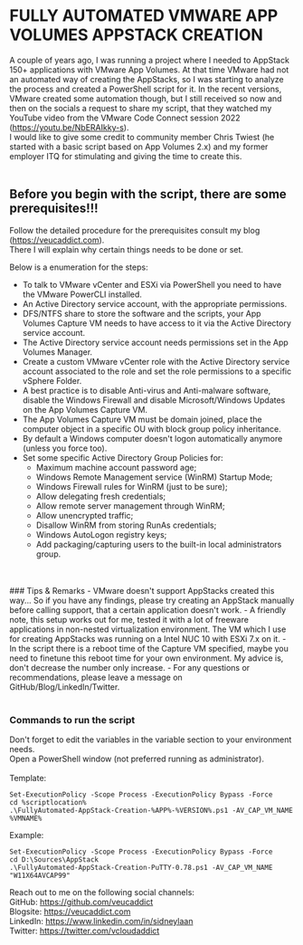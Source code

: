 # FULLY AUTOMATED VMWARE APP VOLUMES APPSTACK CREATION

A couple of years ago, I was running a project where I needed to AppStack 150+ applications with VMware App Volumes. At that time VMware had not an automated way of creating the AppStacks, so I was starting to analyze the process and created a PowerShell script for it. In the recent versions, VMware created some automation though, but I still received so now and then on the socials a request to share my script, that they watched my YouTube video from the VMware Code Connect session 2022 (https://youtu.be/NbERAIkky-s).<br />
I would like to give some credit to community member Chris Twiest (he started with a basic script based on App Volumes 2.x) and my former employer ITQ for stimulating and giving the time to create this.
<br />
<br />
## Before you begin with the script, there are some prerequisites!!!
Follow the detailed procedure for the prerequisites consult my blog (https://veucaddict.com).<br />
There I will explain why certain things needs to be done or set.<br />

Below is a enumeration for the steps:
<br />
- To talk to VMware vCenter and ESXi via PowerShell you need to have the VMware PowerCLI installed.
- An Active Directory service account, with the appropriate permissions.
- DFS/NTFS share to store the software and the scripts, your App Volumes Capture VM needs to have access to it  via the Active Directory service account.
- The Active Directory service account needs permissions set in the App Volumes Manager.
- Create a custom VMware vCenter role with the Active Directory service account associated to the role and set the role permissions to a specific vSphere Folder.
- A best practice is to disable Anti-virus and Anti-malware software, disable the Windows Firewall and disable Microsoft/Windows Updates on the App Volumes Capture VM.
- The App Volumes Capture VM must be domain joined, place the computer object in a specific OU with block group policy inheritance.
- By default a Windows computer doesn't logon automatically anymore (unless you force too).
- Set some specific Active Directory Group Policies for: <br />
	- Maximum machine account password age; <br />
	- Windows Remote Management service (WinRM) Startup Mode;  <br />
	- Windows Firewall rules for WinRM (just to be sure); <br />
	- Allow delegating fresh credentials; <br />
	- Allow remote server management through WinRM; <br />
	- Allow unencrypted traffic; <br />
	- Disallow WinRM from storing RunAs credentials; <br />
	- Windows AutoLogon registry keys; <br />
	- Add packaging/capturing users to the built-in local administrators group.
<br />
<br />
### Tips & Remarks
- VMware doesn't support AppStacks created this way... So if you have any findings, please try creating an AppStack manually before calling support, that a certain application doesn't work.
- A friendly note, this setup works out for me, tested it with a lot of freeware applications in non-nested virtualization environment. The VM which I use for creating AppStacks was running on a Intel NUC 10 with ESXi 7.x on it. 
- In the script there is a reboot time of the Capture VM specified, maybe you need to finetune this reboot time for your own environment. My advice is, don't decrease the number only increase.
- For any questions or recommendations, please leave a message on GitHub/Blog/LinkedIn/Twitter.
<br />
<br />

### Commands to run the script
Don't forget to edit the variables in the variable section to your environment needs.<br />
Open a PowerShell window (not preferred running as administrator).<br />
<br />
Template:<br />

```
Set-ExecutionPolicy -Scope Process -ExecutionPolicy Bypass -Force
cd %scriptlocation%
.\FullyAutomated-AppStack-Creation-%APP%-%VERSION%.ps1 -AV_CAP_VM_NAME %VMNAME%
```

Example:<br />
```
Set-ExecutionPolicy -Scope Process -ExecutionPolicy Bypass -Force
cd D:\Sources\AppStack
.\FullyAutomated-AppStack-Creation-PuTTY-0.78.ps1 -AV_CAP_VM_NAME "W11X64AVCAP99"
```

Reach out to me on the following social channels:<br />
GitHub:   https://github.com/veucaddict<br />
Blogsite: https://veucaddict.com<br />
LinkedIn: https://www.linkedin.com/in/sidneylaan<br />
Twitter:  https://twitter.com/vcloudaddict<br />
